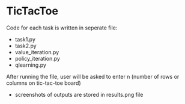 # TicTacToe

Code for each task is written in seperate file:
* task1.py
* task2.py
* value_iteration.py
* policy_iteration.py
* qlearning.py

After running the file, user will be asked to enter n (number of rows or columns on tic-tac-toe board)

* screenshots of outputs are stored in results.png file
